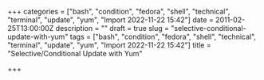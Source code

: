 +++
categories = ["bash", "condition", "fedora", "shell", "technical", "terminal", "update", "yum", "Import 2022-11-22 15:42"]
date = 2011-02-25T13:00:00Z
description = ""
draft = true
slug = "selective-conditional-update-with-yum"
tags = ["bash", "condition", "fedora", "shell", "technical", "terminal", "update", "yum", "Import 2022-11-22 15:42"]
title = "Selective/Conditional Update with Yum"

+++




